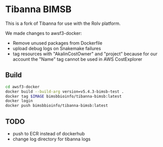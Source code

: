 # Tibanna BIMSB

This is a fork of Tibanna for use with the Rolv platform.

We made changes to awsf3-docker:

- Remove unused packages from Dockerfile
- upload debug logs on Snakemake failures
- tag resources with "AkalinCostOwner" and "project" because for our account the "Name" tag cannot be used in AWS CostExplorer 

## Build

```sh
cd awsf3-docker
docker build --build-arg version=v5.4.3-bimsb-test .
docker tag $IMAGE bimsbbioinfo/tibanna-bimsb:latest
docker login
docker push bimsbbioinfo/tibanna-bimsb:latest
```


## TODO

- push to ECR instead of dockerhub
- change log directory for tibanna logs
